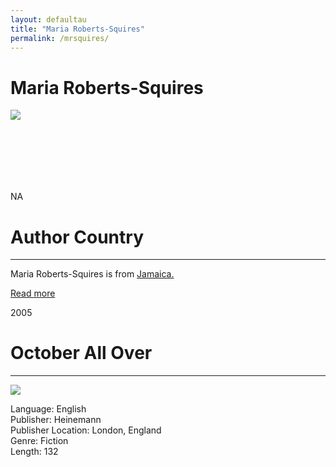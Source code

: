 ```yaml
---
layout: defaultau
title: "Maria Roberts-Squires"
permalink: /mrsquires/
---
```

<!-- partial:index.partial.html -->
<div class="content">
    <h1>Maria Roberts-Squires</h1>
    <div class="quote">
        <div><img src="https://t4.ftcdn.net/jpg/03/40/12/49/360_F_340124934_bz3pQTLrdFpH92ekknuaTHy8JuXgG7fi.jpg" class="logo"></div>
    </div>
    <div class="timeline">
        <div style="padding-bottom:100px;"></div>
        <div class="block">
            <div class="date right"><p class="right">NA</p></div>
            <div class="dot"></div>
            <div class="left first">
            <div class="author_country">
                <h1>Author Country</h1><hr>
            <div class="aclocation"><p>Maria Roberts-Squires is from <a href="{{ site.baseurl }}/4">Jamaica.</a></p></div>
              <div class="acreadmore">   <a href="#" target="_blank">Read more</a></div>
            </div>
            </div>
        </div>
        <div class="block">
            <div class="date left"><p class="left">2005</p></div>
            <div class="dot"></div>
            <div class="right">
                <h1>October All Over</h1><hr>
                <p><img src="https://m.media-amazon.com/images/W/WEBP_402378-T2/images/I/51KWZK4V8JL._SY291_BO1,204,203,200_QL40_FMwebp_.jpg"></p>
                <p>
                Language: English<br>
                Publisher: Heinemann<br>
                Publisher Location: London, England<br>
                Genre: Fiction<br>
                Length: 132<br>
                </p>
            </div>
        </div>


</div>
<!-- partial -->
  <script src='https://cdnjs.cloudflare.com/ajax/libs/jquery/3.1.1/jquery.min.js'></script><script  src="assets/js/authorscript.js"></script>
